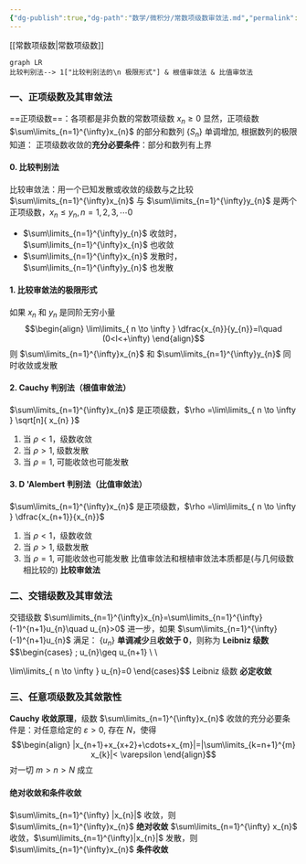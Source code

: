 ```yaml
---
{"dg-publish":true,"dg-path":"数学/微积分/常数项级数审敛法.md","permalink":"/数学/微积分/常数项级数审敛法/","dgPassFrontmatter":true,"noteIcon":"","created":"2024-05-21T15:36:09.300+08:00","updated":"2024-11-08T18:18:13.515+08:00"}
---
```



[[常数项级数\|常数项级数]]
```mermaid
graph LR
比较判别法--> 1["比较判别法的\n 极限形式"] & 根值审敛法 & 比值审敛法
```

### 一、正项级数及其审敛法
==正项级数==：各项都是非负数的常数项级数 $x_{n}\geq 0$
显然，正项级数 $\sum\limits_{n=1}^{\infty}x_{n}$ 的部分和数列 $\left\{S_{n} \right\}$ 单调增加, 根据数列的极限知道：
正项级数收敛的**充分必要条件**：部分和数列有上界

#### 0. 比较判别法 
比较审敛法：用一个已知发散或收敛的级数与之比较
$\sum\limits_{n=1}^{\infty}x_{n}$ 与 $\sum\limits_{n=1}^{\infty}y_{n}$ 是两个正项级数，$x_{n}\leq y_{n},n=1,2,3,\cdots0$
-  $\sum\limits_{n=1}^{\infty}y_{n}$ 收敛时，$\sum\limits_{n=1}^{\infty}x_{n}$ 也收敛
-  $\sum\limits_{n=1}^{\infty}x_{n}$ 发散时，$\sum\limits_{n=1}^{\infty}y_{n}$ 也发散
#### 1. 比较审敛法的极限形式
如果 $x_{n}$ 和 $y_{n}$ 是同阶无穷小量
$$\begin{align}
\lim\limits_{ n \to \infty } \dfrac{x_{n}}{y_{n}}=l\quad (0<l<+\infty)
\end{align}$$
则 $\sum\limits_{n=1}^{\infty}x_{n}$ 和 $\sum\limits_{n=1}^{\infty}y_{n}$ 同时收敛或发散
#### 2. Cauchy 判别法（根值审敛法）
$\sum\limits_{n=1}^{\infty}x_{n}$ 是正项级数，$\rho =\lim\limits_{ n \to \infty } \sqrt[n]{ x_{n} }$
1. 当 $\rho <1$，级数收敛
2. 当 $\rho >1$,   级数发散
3. 当 $\rho =1$, 可能收敛也可能发散

#### 3. D 'Alembert 判别法（比值审敛法）
$\sum\limits_{n=1}^{\infty}x_{n}$ 是正项级数，$\rho =\lim\limits_{ n \to \infty } \dfrac{x_{n+1}}{x_{n}}$
1. 当 $\rho <1$，级数收敛
2. 当 $\rho >1$,   级数发散
3. 当 $\rho =1$, 可能收敛也可能发散
比值审敛法和根植审敛法本质都是(与几何级数相比较的) **比较审敛法**

### 二、交错级数及其审敛法
交错级数 $\sum\limits_{n=1}^{\infty}x_{n}=\sum\limits_{n=1}^{\infty}(-1)^{n+1}u_{n}\quad  u_{n}>0$
进一步，如果 $\sum\limits_{n=1}^{\infty} (-1)^{n+1}u_{n}$ 满足： $\{u_{n}\}$ **单调减少**且**收敛于 0**，则称为 **Leibniz 级数**
$$\begin{cases}
\; u_{n}\geq u_{n+1} \\ \\

\lim\limits_{ n \to \infty } u_{n}=0
\end{cases}$$
Leibniz 级数 **必定收敛**


### 三、任意项级数及其敛散性
**Cauchy 收敛原理**，级数 $\sum\limits_{n=1}^{\infty}x_{n}$ 收敛的充分必要条件是：对任意给定的 $\varepsilon>0$, 存在 $N$，使得
$$\begin{align}
|x_{n+1}+x_{x+2}+\cdots+x_{m}|=|\sum\limits_{k=n+1}^{m} x_{k}|< \varepsilon
\end{align}$$
对一切 $m>n>N$ 成立
#### 绝对收敛和条件收敛
$\sum\limits_{n=1}^{\infty} |x_{n}|$ 收敛，则 $\sum\limits_{n=1}^{\infty}x_{n}$ **绝对收敛**
$\sum\limits_{n=1}^{\infty} x_{n}$ 收敛，$\sum\limits_{n=1}^{\infty}|x_{n}|$ 发散，则 $\sum\limits_{n=1}^{\infty}x_{n}$ **条件收敛**


